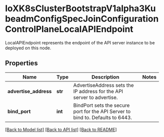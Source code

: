 # IoXK8sClusterBootstrapV1alpha3KubeadmConfigSpecJoinConfigurationControlPlaneLocalAPIEndpoint

LocalAPIEndpoint represents the endpoint of the API server instance to be deployed on this node.
## Properties
Name | Type | Description | Notes
------------ | ------------- | ------------- | -------------
**advertise_address** | **str** | AdvertiseAddress sets the IP address for the API server to advertise. | 
**bind_port** | **int** | BindPort sets the secure port for the API Server to bind to. Defaults to 6443. | 

[[Back to Model list]](../README.md#documentation-for-models) [[Back to API list]](../README.md#documentation-for-api-endpoints) [[Back to README]](../README.md)



